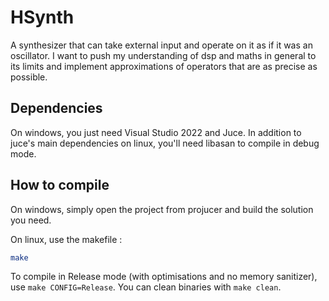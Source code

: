 # HSynth
A synthesizer that can take external input and operate on it as if it was an oscillator. I want to push my understanding of dsp and maths in general to its limits and implement approximations of operators that are as precise as possible.

## Dependencies
On windows, you just need Visual Studio 2022 and Juce.
In addition to juce's main dependencies on linux, you'll need libasan to compile in debug mode.

## How to compile
On windows, simply open the project from projucer and build the solution you need.

On linux, use the makefile :
```sh
make
```

To compile in Release mode (with optimisations and no memory sanitizer), use `make CONFIG=Release`.
You can clean binaries with `make clean`.
